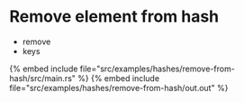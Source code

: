 # Remove element from hash

* remove
* keys

{% embed include file="src/examples/hashes/remove-from-hash/src/main.rs" %}
{% embed include file="src/examples/hashes/remove-from-hash/out.out" %}


